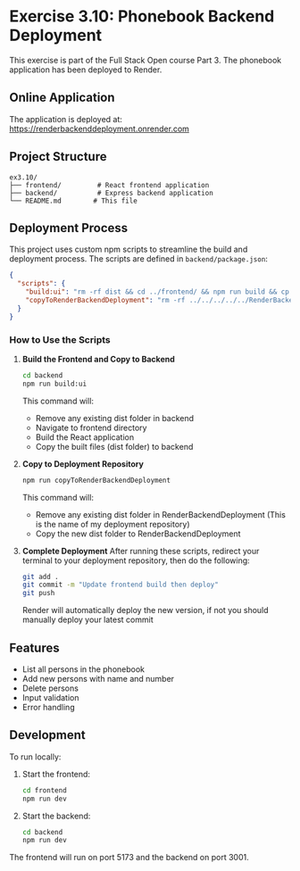 # Exercise 3.10: Phonebook Backend Deployment

This exercise is part of the Full Stack Open course Part 3. The phonebook application has been deployed to Render.

## Online Application

The application is deployed at: https://renderbackenddeployment.onrender.com

## Project Structure
```
ex3.10/
├── frontend/         # React frontend application
├── backend/          # Express backend application
└── README.md        # This file
```

## Deployment Process

This project uses custom npm scripts to streamline the build and deployment process. The scripts are defined in `backend/package.json`:

```json
{
  "scripts": {
    "build:ui": "rm -rf dist && cd ../frontend/ && npm run build && cp -r dist ../backend",
    "copyToRenderBackendDeployment": "rm -rf ../../../../../RenderBackendDeployment/dist && cp -r dist ../../../../../RenderBackendDeployment/"
  }
}
```

### How to Use the Scripts

1. **Build the Frontend and Copy to Backend**
   ```bash
   cd backend
   npm run build:ui
   ```
   This command will:
   - Remove any existing dist folder in backend
   - Navigate to frontend directory
   - Build the React application
   - Copy the built files (dist folder) to backend

2. **Copy to Deployment Repository**
   ```bash
   npm run copyToRenderBackendDeployment
   ```
   This command will:
   - Remove any existing dist folder in RenderBackendDeployment (This is the name of my deployment repository)
   - Copy the new dist folder to RenderBackendDeployment

3. **Complete Deployment**
   After running these scripts, redirect your terminal to your deployment repository, then do the following:
   ```bash
   git add .
   git commit -m "Update frontend build then deploy"
   git push
   ```
   Render will automatically deploy the new version, if not you should manually deploy your latest commit

## Features

- List all persons in the phonebook
- Add new persons with name and number
- Delete persons
- Input validation
- Error handling

## Development

To run locally:
1. Start the frontend:
   ```bash
   cd frontend
   npm run dev
   ```

2. Start the backend:
   ```bash
   cd backend
   npm run dev
   ```

The frontend will run on port 5173 and the backend on port 3001.

